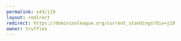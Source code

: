 ```yaml
---
permalink: s43/j19
layout: redirect
redirect: https://dominionleague.org/current_standings?div=j19
owner: truffles
---
```

